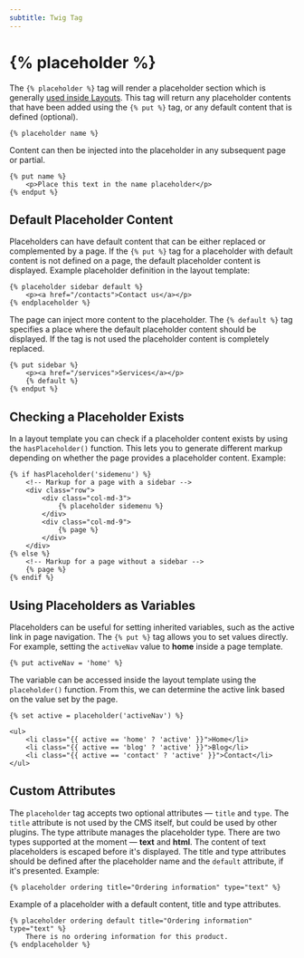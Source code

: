 ```yaml
---
subtitle: Twig Tag
---
```

# {% placeholder %}

The `{% placeholder %}` tag will render a placeholder section which is generally [used inside Layouts](../../cms/themes/layouts.md). This tag will return any placeholder contents that have been added using the `{% put %}` tag, or any default content that is defined (optional).

```twig
{% placeholder name %}
```

Content can then be injected into the placeholder in any subsequent page or partial.

```twig
{% put name %}
    <p>Place this text in the name placeholder</p>
{% endput %}
```

## Default Placeholder Content

Placeholders can have default content that can be either replaced or complemented by a page. If the `{% put %}` tag for a placeholder with default content is not defined on a page, the default placeholder content is displayed. Example placeholder definition in the layout template:

```twig
{% placeholder sidebar default %}
    <p><a href="/contacts">Contact us</a></p>
{% endplaceholder %}
```

The page can inject more content to the placeholder. The `{% default %}` tag specifies a place where the default placeholder content should be displayed. If the tag is not used the placeholder content is completely replaced.

```twig
{% put sidebar %}
    <p><a href="/services">Services</a></p>
    {% default %}
{% endput %}
```

## Checking a Placeholder Exists

In a layout template you can check if a placeholder content exists by using the `hasPlaceholder()` function. This lets you to generate different markup depending on whether the page provides a placeholder content. Example:

```twig
{% if hasPlaceholder('sidemenu') %}
    <!-- Markup for a page with a sidebar -->
    <div class="row">
        <div class="col-md-3">
            {% placeholder sidemenu %}
        </div>
        <div class="col-md-9">
            {% page %}
        </div>
    </div>
{% else %}
    <!-- Markup for a page without a sidebar -->
    {% page %}
{% endif %}
```

## Using Placeholders as Variables

Placeholders can be useful for setting inherited variables, such as the active link in page navigation. The `{% put %}` tag allows you to set values directly. For example, setting the `activeNav` value to **home** inside a page template.

```twig
{% put activeNav = 'home' %}
```

The variable can be accessed inside the layout template using the `placeholder()` function. From this, we can determine the active link based on the value set by the page.

```twig
{% set active = placeholder('activeNav') %}

<ul>
    <li class="{{ active == 'home' ? 'active' }}">Home</li>
    <li class="{{ active == 'blog' ? 'active' }}">Blog</li>
    <li class="{{ active == 'contact' ? 'active' }}">Contact</li>
</ul>
```

## Custom Attributes

The `placeholder` tag accepts two optional attributes &mdash; `title` and `type`. The `title` attribute is not used by the CMS itself, but could be used by other plugins. The type attribute manages the placeholder type. There are two types supported at the moment &mdash; **text** and **html**. The content of text placeholders is escaped before it's displayed. The title and type attributes should be defined after the placeholder name and the `default` attribute, if it's presented. Example:

```twig
{% placeholder ordering title="Ordering information" type="text" %}
```

Example of a placeholder with a default content, title and type attributes.

```twig
{% placeholder ordering default title="Ordering information" type="text" %}
    There is no ordering information for this product.
{% endplaceholder %}
```
